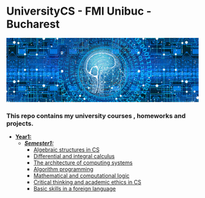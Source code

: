 # UniversityCS - FMI Unibuc - Bucharest

![](Resources/ReadMeResources/banner.jpg)

### This repo contains my university courses , homeworks and projects.

- **[Year1:](Year1)**
    * ***[Semester1:](Year1/Semester1)***
        + [Algebraic structures in CS](Year1/Semester1/Algebraic%20structures%20in%20CS/)
        + [Differential and integral calculus](Year1/Semester1/Differential%20and%20integral%20calculus/)
        + [The architecture of computing systems](Year1/Semester1/The%20architecture%20of%20computing%20systems/)
        + [Algorithm programming](Year1/Semester1/Algorithm%20programming/)
        + [Mathematical and computational logic](Year1/Semester1/Mathematical%20and%20computational%20logic/)
        + [Critical thinking and academic ethics in CS](Year1/Semester1/Critical%20thinking%20and%20academic%20ethics%20in%20CS/)
        + [Basic skills in a foreign language](Year1/Semester1/Basic%20skills%20in%20a%20foreign%20language/)